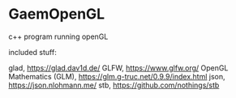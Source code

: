 # GaemOpenGL

c++ program running openGL

included stuff:

glad, https://glad.dav1d.de/
GLFW, https://www.glfw.org/
OpenGL Mathematics (GLM), https://glm.g-truc.net/0.9.9/index.html
json, https://json.nlohmann.me/
stb, https://github.com/nothings/stb